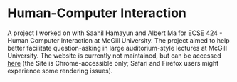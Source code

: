 # Human-Computer Interaction

A project I worked on with Saahil Hamayun and Albert Ma for ECSE 424 - Human Computer Interaction at McGill University. The project aimed to help better facilitate question-asking in large auditorium-style lectures at McGill University. The website is currently not maintained, but can be accessed [here](https://classroom-friend.herokuapp.com/) (the Site is Chrome-accessible only; Safari and Firefox users might experience some rendering issues).
